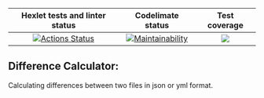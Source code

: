 | Hexlet tests and linter status | Codelimate status | Test coverage |
|:------------:|:------------:|:------------:|
| [![Actions Status](https://github.com/feather-tail/frontend-project-46/actions/workflows/hexlet-check.yml/badge.svg)](https://github.com/feather-tail/frontend-project-46/actions)    | [![Maintainability](https://api.codeclimate.com/v1/badges/21d8e6d12aee2665ee8f/maintainability)](https://codeclimate.com/github/feather-tail/frontend-project-46/maintainability)   | <a href="https://codeclimate.com/github/feather-tail/frontend-project-46/test_coverage"><img src="https://api.codeclimate.com/v1/badges/21d8e6d12aee2665ee8f/test_coverage" /></a>   |

## Difference Calculator:

Calculating differences between two files in json or yml format.
